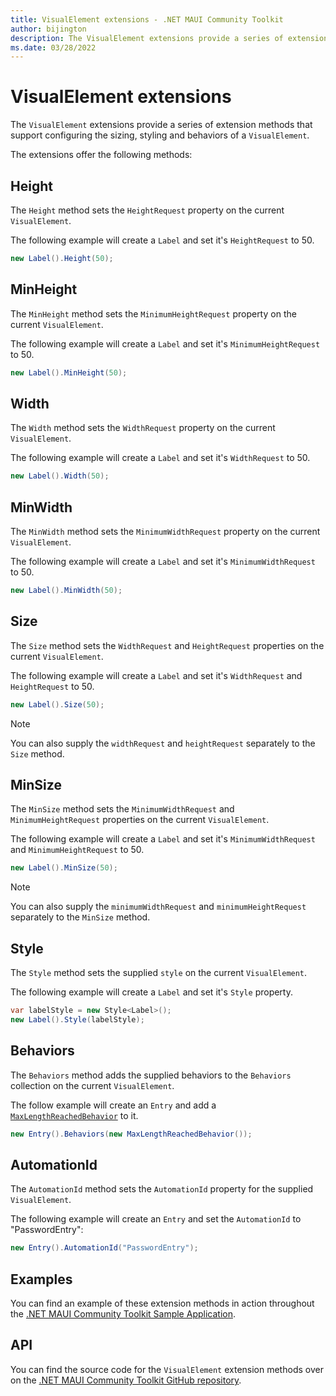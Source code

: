 ```yaml
---
title: VisualElement extensions - .NET MAUI Community Toolkit
author: bijington
description: The VisualElement extensions provide a series of extension methods that support configuring the sizing, styling and behaviors of a VisualElement.
ms.date: 03/28/2022
---
```


# VisualElement extensions

The `VisualElement` extensions provide a series of extension methods that support configuring the sizing, styling and behaviors of a `VisualElement`.

The extensions offer the following methods:

## Height

The `Height` method sets the `HeightRequest` property on the current `VisualElement`.

The following example will create a `Label` and set it's `HeightRequest` to 50.

```csharp
new Label().Height(50);
```

## MinHeight

The `MinHeight` method sets the `MinimumHeightRequest` property on the current `VisualElement`.

The following example will create a `Label` and set it's `MinimumHeightRequest` to 50.

```csharp
new Label().MinHeight(50);
```

## Width

The `Width` method sets the `WidthRequest` property on the current `VisualElement`.

The following example will create a `Label` and set it's `WidthRequest` to 50.

```csharp
new Label().Width(50);
```

## MinWidth

The `MinWidth` method sets the `MinimumWidthRequest` property on the current `VisualElement`.

The following example will create a `Label` and set it's `MinimumWidthRequest` to 50.

```csharp
new Label().MinWidth(50);
```

## Size

The `Size` method sets the `WidthRequest` and `HeightRequest` properties on the current `VisualElement`.

The following example will create a `Label` and set it's `WidthRequest` and `HeightRequest` to 50.

```csharp
new Label().Size(50);
```

> [!NOTE]
> You can also supply the `widthRequest` and `heightRequest` separately to the `Size` method.

## MinSize

The `MinSize` method sets the `MinimumWidthRequest` and `MinimumHeightRequest` properties on the current `VisualElement`.

The following example will create a `Label` and set it's `MinimumWidthRequest` and `MinimumHeightRequest` to 50.

```csharp
new Label().MinSize(50);
```

> [!NOTE]
> You can also supply the `minimumWidthRequest` and `minimumHeightRequest` separately to the `MinSize` method.

## Style

The `Style` method sets the supplied `style` on the current `VisualElement`.

The following example will create a `Label` and set it's `Style` property.

```csharp
var labelStyle = new Style<Label>();
new Label().Style(labelStyle);
```

## Behaviors

The `Behaviors` method adds the supplied behaviors to the `Behaviors` collection on the current `VisualElement`.

The follow example will create an `Entry` and add a [`MaxLengthReachedBehavior`](../../behaviors/maximum-length-reached-behavior.md) to it.

```csharp
new Entry().Behaviors(new MaxLengthReachedBehavior());
```

## AutomationId

The `AutomationId` method sets the `AutomationId` property for the supplied `VisualElement`.

The following example will create an `Entry` and set the `AutomationId` to "PasswordEntry":

```csharp
new Entry().AutomationId("PasswordEntry");
```

## Examples

You can find an example of these extension methods in action throughout the [.NET MAUI Community Toolkit Sample Application](https://github.com/CommunityToolkit/Maui.Markup/blob/main/samples/CommunityToolkit.Maui.Markup.Sample/).

## API

You can find the source code for the `VisualElement` extension methods over on the [.NET MAUI Community Toolkit GitHub repository](https://github.com/CommunityToolkit/Maui.Markup/blob/main/src/CommunityToolkit.Maui.Markup/VisualElementExtensions.cs).
